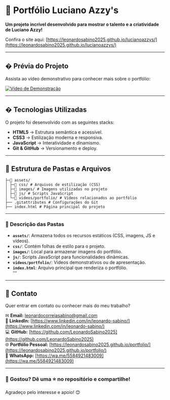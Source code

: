 # 📌 Portfólio Luciano Azzy's  

**Um projeto incrível desenvolvido para mostrar o talento e a criatividade de Luciano Azzy!**  

Confira o site aqui: [https://leonardosabino2025.github.io/lucianoazzys/](https://leonardosabino2025.github.io/lucianoazzys/)  

---

## � **Prévia do Projeto**  
Assista ao vídeo demonstrativo para conhecer mais sobre o portfólio:  

[![Vídeo de Demonstração](https://img.youtube.com/vi/APmbusA4Xd8/0.jpg)](https://youtu.be/APmbusA4Xd8)  

---

## � **Tecnologias Utilizadas**  
O projeto foi desenvolvido com as seguintes stacks:  

- **HTML5** → Estrutura semântica e acessível.  
- **CSS3** → Estilização moderna e responsiva.  
- **JavaScript** → Interatividade e dinamismo.  
- **Git & GitHub** → Versionamento e deploy.  

---

## 📂 **Estrutura de Pastas e Arquivos**
```
├─📂 assets/
│ ├─📂 css/ # Arquivos de estilização (CSS)
│ ├─📂 images/ # Imagens utilizadas no projeto
│ ├─📂 js/ # Scripts JavaScript
│ └─📂 videos/portfolio/ # Vídeos relacionados ao portfólio
├── .gitattributes # Configurações do Git
├── index.html # Página principal do projeto
```
---

### 📌 **Descrição das Pastas**  
- **`assets/`**: Armazena todos os recursos estáticos (CSS, imagens, JS e vídeos).  
- **`css/`**: Contém folhas de estilo para o projeto.  
- **`images/`**: Local para armazenar imagens do portfólio.  
- **`js/`**: Scripts JavaScript para funcionalidades dinâmicas.  
- **`videos/portfolio/`**: Vídeos demonstrativos ou de apresentação.  
- **`index.html`**: Arquivo principal que renderiza o portfólio.  
'''

---

## 📩 **Contato**  
Quer entrar em contato ou conhecer mais do meu trabalho?  

✉ **Email:** [leonardocorreiasabino@gmail.com](mailto:leonardocorreiasabino@gmail.com)  
🔗 **LinkedIn:** [https://www.linkedin.com/in/leonardo-sabino/](https://www.linkedin.com/in/leonardo-sabino/)  
💻 **GitHub:** [https://github.com/LeonardoSabino2025](https://github.com/LeonardoSabino2025)  
🌐 **Portfólio Pessoal:** [https://leonardosabino2025.github.io/portfolio/](https://leonardosabino2025.github.io/portfolio/)  
📱 **WhatsApp:** [https://wa.me/5584921483009](https://wa.me/5584921483009)  

---

### 🚀 **Gostou? Dê uma ⭐ no repositório e compartilhe!**  
Agradeço pelo interesse e apoio! 😊 